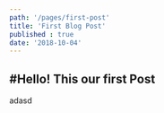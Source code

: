 ```yaml
---
path: '/pages/first-post'
title: 'First Blog Post'
published : true
date: '2018-10-04'
---
```


#Hello! This our first Post 
---
adasd

